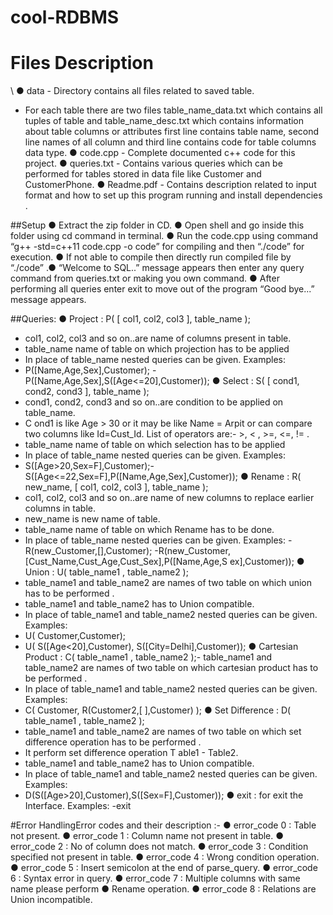 # cool-RDBMS

# Files Description
\\
● data - Directory contains all files related to saved table.
- For each table there are two files table_name_data.txt which contains all tuples of table and table_name_desc.txt which
contains information about table columns or attributes first line contains table name, second line names of all column and third line contains code for table columns data type.
● code.cpp - Complete documented c++ code for this project.
● queries.txt - Contains various queries which can be performed for tables stored in data file like Customer and CustomerPhone.
● Readme.pdf - Contains description related to input format and how to
set up this program running and install dependencies .

##Setup
● Extract the zip folder in CD.
● Open shell and go inside this folder using cd command in terminal.
● Run the code.cpp using command “g++ -std=c++11 code.cpp -o code” for compiling and then “./code” for execution.
● If not able to compile then directly run compiled file by “./code” .● “Welcome to SQL..” message appears then enter any query command from queries.txt or making you own command.
● After performing all queries enter exit to move out of the program “Good bye...” message appears.

##Queries:
● Project
: P( [ col1, col2, col3 ], table_name );
- col1, col2, col3 and so on..are name of columns present in
table.
- table_name name of table on which projection has to be applied
- In place of table_name nested queries can be given.
Examples:
- P([Name,Age,Sex],Customer);
-P([Name,Age,Sex],S([Age<=20],Customer));
● Select : S( [ cond1, cond2, cond3 ], table_name );
- cond1, cond2, cond3 and so on..are condition to be applied on
table_name.
- C ond1 is like Age > 30 or it may be like Name = Arpit or
can compare two columns like Id=Cust_Id.
List of operators are:- >, < , >=, <=, != .
- table_name name of table on which selection has to be applied
- In place of table_name nested queries can be given.
Examples:
- S([Age>20,Sex=F],Customer);- S([Age<=22,Sex=F],P([Name,Age,Sex],Customer));
● Rename : R( new_name, [ col1, col2, col3 ], table_name );
- col1, col2, col3 and so on..are name of new columns to replace
earlier columns in table.
- new_name is new name of table.
- table_name name of table on which Rename has to be done.
- In place of table_name nested queries can be given.
Examples:
-R(new_Customer,[],Customer);
-R(new_Customer,[Cust_Name,Cust_Age,Cust_Sex],P([Name,Age,S
ex],Customer));
● Union : U( table_name1 , table_name2 );
- table_name1 and table_name2 are names of two table on
which union has to be performed .
- table_name1 and table_name2 has to Union compatible.
- In place of table_name1 and table_name2 nested queries can
be given.
Examples:
- U( Customer,Customer);
- U( S([Age<20],Customer), S([City=Delhi],Customer));
● Cartesian Product :
C( table_name1 , table_name2 );- table_name1 and table_name2 are names of two table on
which cartesian product has to be performed .
- In place of table_name1 and table_name2 nested queries can
be given.
Examples:
- C( Customer, R(Customer2,[ ],Customer) );
● Set Difference : D( table_name1 , table_name2 );
- table_name1 and table_name2 are names of two table on
which set difference operation has to be performed .
- It perform set difference operation T
able1 - Table2.
- table_name1 and table_name2 has to Union compatible.
- In place of table_name1 and table_name2 nested queries can
be given.
Examples:
- D(S([Age>20],Customer),S([Sex=F],Customer));
● exit : for exit the Interface.
Examples:
-exit

#Error HandlingError codes and their description :-
● error_code 0 : Table not present.
● error_code 1 : Column name not present in table.
● error_code 2 : No of column does not match.
● error_code 3 : Condition specified not present in table.
● error_code 4 : Wrong condition operation.
● error_code 5 : Insert semicolon at the end of parse_query.
● error_code 6 : Syntax error in query.
● error_code 7 : Multiple columns with same name please perform
● Rename operation.
● error_code 8 : Relations are Union incompatible.
